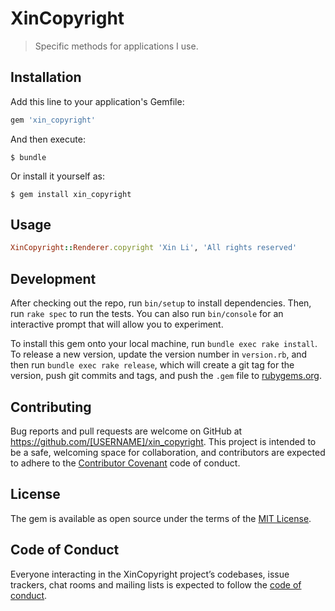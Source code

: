 # XinCopyright

> Specific methods for applications I use.

## Installation

Add this line to your application's Gemfile:

```ruby
gem 'xin_copyright'
```

And then execute:

    $ bundle

Or install it yourself as:

    $ gem install xin_copyright

## Usage

```ruby
XinCopyright::Renderer.copyright 'Xin Li', 'All rights reserved'
```

## Development

After checking out the repo, run `bin/setup` to install dependencies. Then, run `rake spec` to run the tests. You can also run `bin/console` for an interactive prompt that will allow you to experiment.

To install this gem onto your local machine, run `bundle exec rake install`. To release a new version, update the version number in `version.rb`, and then run `bundle exec rake release`, which will create a git tag for the version, push git commits and tags, and push the `.gem` file to [rubygems.org](https://rubygems.org).

## Contributing

Bug reports and pull requests are welcome on GitHub at https://github.com/[USERNAME]/xin_copyright. This project is intended to be a safe, welcoming space for collaboration, and contributors are expected to adhere to the [Contributor Covenant](http://contributor-covenant.org) code of conduct.

## License

The gem is available as open source under the terms of the [MIT License](https://opensource.org/licenses/MIT).

## Code of Conduct

Everyone interacting in the XinCopyright project’s codebases, issue trackers, chat rooms and mailing lists is expected to follow the [code of conduct](https://github.com/[USERNAME]/xin_copyright/blob/master/CODE_OF_CONDUCT.md).
